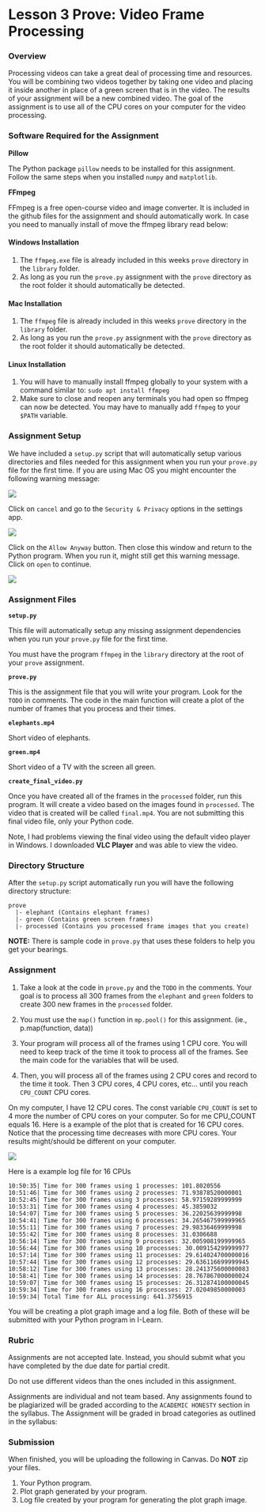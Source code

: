 # Lesson 3 Prove: Video Frame Processing

### Overview

Processing videos can take a great deal of processing time and resources. You will be combining two videos together by taking one video and placing it inside another in place of a green screen that is in the video. The results of your assignment will be a new combined video. The goal of the assignment is to use all of the CPU cores on your computer for the video processing.

### Software Required for the Assignment

**Pillow**

The Python package `pillow` needs to be installed for this assignment. Follow the same steps when you installed `numpy` and `matplotlib`.

**FFmpeg**

FFmpeg is a free open-course video and image converter. It is included in the github files for the assignment and should automatically work. In case you need to manually install of move the ffmpeg library read below:

#### Windows Installation

1. The `ffmpeg.exe` file is already included in this weeks `prove` directory in the `library` folder.
2. As long as you run the `prove.py` assignment with the `prove` directory as the root folder it should automatically be detected.

#### Mac Installation

1. The `ffmpeg` file is already included in this weeks `prove` directory in the `library` folder.
2. As long as you run the `prove.py` assignment with the `prove` directory as the root folder it should automatically be detected.

#### Linux Installation

1. You will have to manually install ffmpeg globally to your system with a command similar to: `sudo apt install ffmpeg`
2. Make sure to close and reopen any terminals you had open so ffmpeg can now be detected. You may have to manually add `ffmpeg` to your `$PATH` variable.

### Assignment Setup

We have included a `setup.py` script that will automatically setup various directories and files needed for this assignment when you run your `prove.py` file for the first time. If you are using Mac OS you might encounter the following warning message:

![](assets/mac-step-1.png)

Click on `cancel` and go to the `Security & Privacy` options in the settings app.

![](assets/mac-step-2.png)

Click on the `Allow Anyway` button. Then close this window and return to the Python program. When you run it, might still get this warning message. Click on `open` to continue.

![](assets/mac-step-3.png)

### Assignment Files

**`setup.py`**

This file will automatically setup any missing assignment dependencies when you run your `prove.py` file for the first time. 

You must have the program `ffmpeg` in the `library` directory at the root of your `prove` assignment.

**`prove.py`**

This is the assignment file that you will write your program. Look for the `TODO` in comments. The code in the main function will create a plot of the number of frames that you process and their times.

**`elephants.mp4`**

Short video of elephants.

**`green.mp4`**

Short video of a TV with the screen all green.

**`create_final_video.py`**

Once you have created all of the frames in the `processed` folder, run this program. It will create a video based on the images found in `processed`. The video that is created will be called `final.mp4`. You are not submitting this final video file, only your Python code.

Note, I had problems viewing the final video using the default video player in Windows. I downloaded **VLC Player** and was able to view the video.

### Directory Structure

After the `setup.py` script automatically run you will have the following directory structure:

```text
prove
  |- elephant (Contains elephant frames)
  |- green (Contains green screen frames)
  |- processed (Contains you processed frame images that you create)
```

**NOTE:** There is sample code in `prove.py` that uses these folders to help you get your bearings.

### Assignment

1. Take a look at the code in `prove.py` and the `TODO` in the comments. Your goal is to process all 300 frames from the `elephant` and `green` folders to create 300 new frames in the `processed` folder.

1. You must use the `map()` function in `mp.pool()` for this assignment. (ie., p.map(function, data))
2. Your program will process all of the frames using 1 CPU core. You will need to keep track of the time it took to process all of the frames. See the main code for the variables that will be used.
3. Then, you will process all of the frames using 2 CPU cores and record to the time it took. Then 3 CPU cores, 4 CPU cores, etc... until you reach `CPU_COUNT` CPU cores.

On my computer, I have 12 CPU cores. The const variable `CPU_COUNT` is set to 4 more the number of CPU cores on your computer. So for me CPU_COUNT equals 16. Here is a example of the plot that is created for 16 CPU cores. Notice that the processing time decreases with more CPU cores. Your results might/should be different on your computer.

![](assets/16-cpu-cores-300-frames.png)

Here is a example log file for 16 CPUs

```
10:50:35| Time for 300 frames using 1 processes: 101.8020556
10:51:46| Time for 300 frames using 2 processes: 71.93878520000001
10:52:45| Time for 300 frames using 3 processes: 58.97159289999999
10:53:31| Time for 300 frames using 4 processes: 45.3859032
10:54:07| Time for 300 frames using 5 processes: 36.22025639999998
10:54:41| Time for 300 frames using 6 processes: 34.265467599999965
10:55:11| Time for 300 frames using 7 processes: 29.98336469999998
10:55:42| Time for 300 frames using 8 processes: 31.0306688
10:56:14| Time for 300 frames using 9 processes: 32.005908199999965
10:56:44| Time for 300 frames using 10 processes: 30.009154299999977
10:57:14| Time for 300 frames using 11 processes: 29.614024700000016
10:57:44| Time for 300 frames using 12 processes: 29.636116699999945
10:58:12| Time for 300 frames using 13 processes: 28.241375600000083
10:58:41| Time for 300 frames using 14 processes: 28.767867000000024
10:59:07| Time for 300 frames using 15 processes: 26.312874100000045
10:59:34| Time for 300 frames using 16 processes: 27.02049850000003
10:59:34| Total Time for ALL processing: 641.3756915
```

You will be creating a plot graph image and a log file. Both of these will be submitted with your Python program in I-Learn.

### Rubric

Assignments are not accepted late. Instead, you should submit what you have completed by the due date for partial credit.

Do not use different videos than the ones included in this assignment.

Assignments are individual and not team based. Any assignments found to be  plagiarized will be graded according to the `ACADEMIC HONESTY` section in the syllabus. The Assignment will be graded in broad categories as outlined in the syllabus:

### Submission

When finished, you will be uploading the following in Canvas. Do **NOT** zip your files.

1. Your Python program.
2. Plot graph generated by your program.
3. Log file created by your program for generating the plot graph image.
